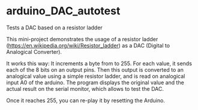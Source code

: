 # arduino_DAC_autotest
Tests a DAC based on a resistor ladder

This mini-project demonstrates the usage of a resistor ladder (https://en.wikipedia.org/wiki/Resistor_ladder) as a DAC (Digital to Analogical Converter).

It works this way: It increments a byte from to 255. For each value, it sends each of the 8 bits on an output pins. Then this output is converted to an analogical value using a simple resistor ladder, and is read on analogical input A0 of the arduino. The program displays the original value and the actual result on the serial monitor, which allows to test the DAC.

Once it reaches 255, you can re-play it by resetting the Arduino.
